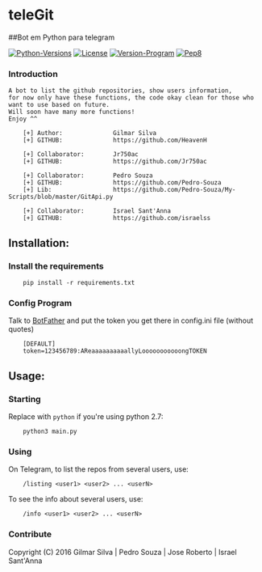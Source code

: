 # teleGit
##Bot em Python para telegram 

[![Python-Versions](https://img.shields.io/badge/python-2.6%2C%202.7%2C%203.3%2C%203.4%2C%203.5-blue.svg)](https://www.python.org/)
[![License](https://img.shields.io/badge/license-MIT-33CCFF.svg)](https://opensource.org/licenses/MIT)
[![Version-Program](https://img.shields.io/badge/version-1.0-orange.svg)](https://github.com/HeavenH/teleGit/releases)
[![Pep8](https://img.shields.io/badge/style-pep8-FF0000.svg)](https://www.python.org/dev/peps/pep-0008/)

### Introduction
    A bot to list the github repositories, show users information,
    for now only have these functions, the code okay clean for those who want to use based on future.
    Will soon have many more functions!
    Enjoy ^^

```
    [+] Author:              Gilmar Silva
    [+] GITHUB:              https://github.com/HeavenH
    
    [+] Collaborator:        Jr750ac
    [+] GITHUB:              https://github.com/Jr750ac
    
    [+] Collaborator:        Pedro Souza
    [+] GITHUB:              https://github.com/Pedro-Souza
    [+] Lib:                 https://github.com/Pedro-Souza/My-Scripts/blob/master/GitApi.py
    
    [+] Collaborator:        Israel Sant'Anna
    [+] GITHUB:              https://github.com/israelss
```

## Installation:

### Install the requirements

```
    pip install -r requirements.txt
```
### Config Program
Talk to [BotFather](https://telegram.me/BotFather) and put the token you get there in config.ini file (without quotes)
```
    [DEFAULT]
    token=123456789:AReaaaaaaaaaallyLooooooooooongTOKEN
```
## Usage:
### Starting
Replace with `python` if you're using python 2.7:
```
    python3 main.py
```
### Using
On Telegram, to list the repos from several users, use:
```
    /listing <user1> <user2> ... <userN>
```

To see the info about several users, use:
```
    /info <user1> <user2> ... <userN>
```

### Contribute
Copyright (C) 2016 Gilmar Silva | Pedro Souza | Jose Roberto | Israel Sant'Anna
